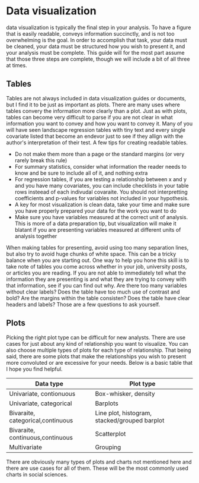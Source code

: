 # Data visualization

data visualization is typically the final step in your analysis. To have a figure that is easily readable, conveys information succinctly, and is not too overwhelming is the goal. In order to accomplish that task, your data must be cleaned, your data must be structured how you wish to present it, and your analysis must be complete. This guide will for the most part assume that those three steps are complete, though we will include a bit of all three at times. 

## Tables
Tables are not always included in data visualization guides or documents, but I find it to be just as important as plots. There are many uses where tables convery the information more clearly than a plot. Just as with plots, tables can become very difficult to parse if you are not clear in what information you want to convey and how you want to convey it. Many of you will have seen landscape regression tables with tiny text and every single covariate listed that become an endevor just to see if they allign with the author's interpretation of their test. A few tips for creating readable tables. 
- Do not make them more than a page or the standard margins (or very rarely break this rule)
- For summary statistics, consider what information the reader needs to know and be sure to include all of it, and nothing extra
- For regression tables, if you are testing a relationship between x and y and you have many covariates, you can include checklists in your table rows insteead of each indivudal covaraite. You should not interpretting coefficients and p-values for variables not included in your hypothesis.
- A key for most visualization is clean data, take your time and make sure you have properly prepared your data for the work you want to do
- Make sure you have variables measured at the correct unit of analysis. This is more of a data preparation tip, but visualization will make it blatant if you are presenting variables measured at different units of analysis together

When making tables for presenting, avoid using too many separation lines, but also try to avoid huge chunks of white space. This can be a tricky balance when you are starting out. One way to help you hone this skill is to take note of tables you come across whether in your job, university posts, or articles you are reading. If you are not able to immediately tell what the information they are presenting is and what they are trying to convey with that information, see if you can find out why. Are there too many variables without clear labels? Does the table have too much use of contrast and bold? Are the margins within the table consisten? Does the table have clear headers and labels? Those are a few questions to ask yourself. 

## Plots
Picking the right plot type can be difficult for new analysts. There are use cases for just about any kind of relationship you want to visualize. You can also choose multiple types of plots for each type of relationship. That being said, there are some plots that make the relationships you wish to present more convoluted or are excessive for your needs. Below is a basic table that I hope you find helpful. 

| Data type     | Plot type |
| ------------- | ------------- |
|Univariate, contionuous  | Box-whisker, density |
|Univariate, categorical  | Barplots |
|Bivaraite, categorical,continuous | Line plot, histogram, stacked/grouped barplot|
|Bivaraite, continuous,continuous | Scatterplot|
|Multivariate| Grouping|

There are obviously many types of plots and charts not mentioned here and there are use cases for all of them. These will be the most commonly used charts in social sciences. 
